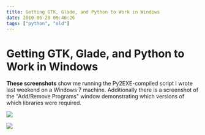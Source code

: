 ```yaml
---
title: Getting GTK, Glade, and Python to Work in Windows
date: 2010-06-28 09:46:26
tags: ["python", "old"]
---
```


# Getting GTK, Glade, and Python to Work in Windows

__These screenshots__ show me running the Py2EXE-compiled script I wrote last weekend on a Windows 7 machine. Additionally there is a screenshot of the "Add/Remove Programs" window demonstrating which versions of which libraries were required.

<div class="text-center img-border">

![](https://swharden.com/static/2010/06/28/glade_exe.png)

![](https://swharden.com/static/2010/06/28/needToInstall.png)

</div>

